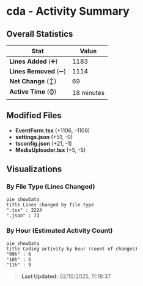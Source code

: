 # cda - Activity Summary 

## Overall Statistics

| Stat                   | Value                                                             |
| ---------------------- | ----------------------------------------------------------------- |
| **Lines Added** (➕)   | 1183                                          |
| **Lines Removed** (➖) | 1114                                        |
| **Net Change** (↕)    | 69                |
| **Active Time** (⌚)   | 18 minutes |


## Modified Files
- **EventForm.tsx** (+1106, -1108)
- **settings.json** (+51, -0)
- **tsconfig.json** (+21, -1)
- **MediaUploader.tsx** (+5, -5)

## Visualizations

### By File Type (Lines Changed)

```mermaid
pie showData
title Lines changed by file type
".tsx" : 2224
".json" : 73
```

### By Hour (Estimated Activity Count)

```mermaid
pie showData
title Coding activity by hour (count of changes)
"09h" : 6
"10h" : 5
"11h" : 9
```


> **Last Updated:** 02/10/2025, 11:18:37
